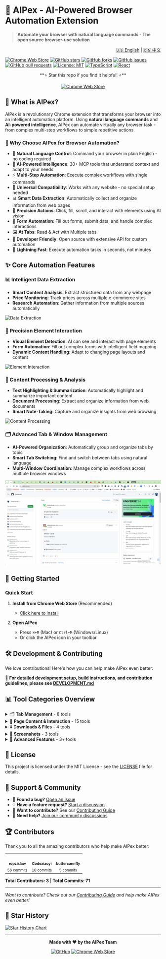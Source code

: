 # 🤖 AIPex - AI-Powered Browser Automation Extension

> **Automate your browser with natural language commands - The open source browser-use solution**

<div align="right">
  <a href="README.md">🇺🇸 English</a> | <a href="README.zh-CN.md">🇨🇳 中文</a>
</div>

[![Chrome Web Store](https://img.shields.io/badge/Chrome%20Web%20Store-Available-brightgreen)](https://chromewebstore.google.com/detail/aipex-%E2%80%94%E2%80%94-tab-history-mana/iglkpadagfelcpmiidndgjgafpdifnke?hl=zh-CN&utm_source=ext_sidebar)
[![GitHub stars](https://img.shields.io/github/stars/buttercannfly/AIPex?style=social)](https://github.com/buttercannfly/AIPex)
[![GitHub forks](https://img.shields.io/github/forks/buttercannfly/AIPex?style=social)](https://github.com/buttercannfly/AIPex)
[![GitHub issues](https://img.shields.io/badge/GitHub-Issues-red)](https://github.com/buttercannfly/AIPex/issues)
[![GitHub pull requests](https://img.shields.io/badge/GitHub-Pull%20Requests-blue)](https://github.com/buttercannfly/AIPex/pulls)
[![License: MIT](https://img.shields.io/badge/License-MIT-yellow.svg)](https://opensource.org/licenses/MIT)
[![TypeScript](https://img.shields.io/badge/TypeScript-007ACC?logo=typescript&logoColor=white)](https://www.typescriptlang.org/)
[![React](https://img.shields.io/badge/React-20232A?logo=react&logoColor=61DAFB)](https://reactjs.org/)

<div align="center">
  **⭐ Star this repo if you find it helpful! ⭐**
  
  [![Chrome Web Store](https://img.shields.io/badge/Install%20on%20Chrome%20Web%20Store-blue?logo=google-chrome&logoColor=white)](https://chromewebstore.google.com/detail/aipex-%E2%80%94%E2%80%94-tab-history-mana/iglkpadagfelcpmiidndgjgafpdifnke?hl=zh-CN&utm_source=ext_sidebar)
</div>

## 🤖 What is AIPex?

AIPex is a revolutionary Chrome extension that transforms your browser into an intelligent automation platform. Using **natural language commands** and **AI-powered intelligence**, AIPex can automate virtually any browser task - from complex multi-step workflows to simple repetitive actions.

### 🎯 Why Choose AIPex for Browser Automation?

- 🧠 **Natural Language Control**: Command your browser in plain English - no coding required
- 🤖 **AI-Powered Intelligence**: 30+ MCP tools that understand context and adapt to your needs
- ⚡ **Multi-Step Automation**: Execute complex workflows with single commands
- 🔄 **Universal Compatibility**: Works with any website - no special setup needed
- 📊 **Smart Data Extraction**: Automatically collect and organize information from web pages
- 🎯 **Precision Actions**: Click, fill, scroll, and interact with elements using AI vision
- 📝 **Form Automation**: Fill out forms, submit data, and handle complex interactions
- 🖼️ **At Tabs**: Read & Act with Multiple tabs
- 🔧 **Developer Friendly**: Open source with extensive API for custom automation
- 🚀 **Lightning Fast**: Execute automation tasks in seconds, not minutes

## ✨ Core Automation Features

### 📊 Intelligent Data Extraction
- **Smart Content Analysis**: Extract structured data from any webpage
- **Price Monitoring**: Track prices across multiple e-commerce sites
- **Research Automation**: Gather information from multiple sources automatically

![Data Extraction](gif/research.gif)

### 🎯 Precision Element Interaction
- **Visual Element Detection**: AI can see and interact with page elements
- **Form Automation**: Fill out complex forms with intelligent field mapping
- **Dynamic Content Handling**: Adapt to changing page layouts and content

![Element Interaction](gif/compare.gif)

### 📝 Content Processing & Analysis
- **Text Highlighting & Summarization**: Automatically highlight and summarize important content
- **Document Processing**: Extract and organize information from web documents
- **Smart Note-Taking**: Capture and organize insights from web browsing

![Content Processing](gif/summariz.gif)

### 🗂️ Advanced Tab & Window Management
- **AI-Powered Organization**: Automatically group and organize tabs by topic
- **Smart Tab Switching**: Find and switch between tabs using natural language
- **Multi-Window Coordination**: Manage complex workflows across multiple browser windows

![Tab Management](gif/organize-tabs.gif)

## 🚀 Getting Started

### Quick Start
1. **Install from Chrome Web Store** (Recommended)
   - [Click here to install](https://chromewebstore.google.com/detail/aipex-%E2%80%94%E2%80%94-tab-history-mana/iglkpadagfelcpmiidndgjgafpdifnke?hl=zh-CN&utm_source=ext_sidebar)

2. **Open AIPex**
   - Press `⌘+M` (Mac) or `Ctrl+M` (Windows/Linux)
   - Or click the AIPex icon in your toolbar

## 🛠️ Development & Contributing

We love contributions! Here's how you can help make AIPex even better:

📖 **For detailed development setup, build instructions, and contribution guidelines, please see [DEVELOPMENT.md](DEVELOPMENT.md)**


## 📊 Tool Categories Overview

<details>
<summary>🗂️ <strong>Tab Management</strong> - 8 tools</summary>

Complete tab control and navigation:
- `get_all_tabs` - Get all open tabs across all windows
- `get_current_tab` - Get information about the currently active tab  
- `switch_to_tab` - Switch to a specific tab by ID
- `create_new_tab` - Create a new tab with the specified URL
- `get_tab_info` - Get detailed information about a specific tab
- `duplicate_tab` - Duplicate an existing tab
- `close_tab` - Close a specific tab
- `get_current_tab_content` - Get the visible text content of the current tab

</details>

<details>
<summary>📄 <strong>Page Content & Interaction</strong> - 15 tools</summary>

Content extraction, analysis, and page interaction:
- `get_page_metadata` - Get page metadata including title, description, keywords
- `extract_page_text` - Extract text content with word count and reading time
- `get_page_links` - Get all links from the current page
- `search_page_text` - Search for text on the current page
- `get_interactive_elements` - Get all interactive elements (links, buttons, inputs)
- `get_interactive_elements_optimized` - Optimized version for complex pages
- `click_element` - Click an element using CSS selector
- `summarize_page` - Summarize page content with key points
- `fill_input` - Fill an input field with text
- `clear_input` - Clear the content of an input field
- `get_input_value` - Get the current value of an input field
- `submit_form` - Submit a form using CSS selector
- `get_form_elements` - Get all form elements and input fields
- `scroll_to_element` - Scroll to a DOM element and center it
- `highlight_element` - Permanently highlight DOM elements
- `highlight_text_inline` - Highlight specific words or phrases within text

</details>

<details>
<summary>⬇️ <strong>Downloads & Files</strong> - 4 tools</summary>

Download control and file management:
- `download_text_as_markdown` - Download text content as markdown file
- `download_image` - Download an image from base64 data
- `download_chat_images` - Download multiple images from chat messages
- `download_current_chat_images` - Download all images from current AI chat

</details>

<details>
<summary>📸 <strong>Screenshots</strong> - 3 tools</summary>

Visual capture and screenshot management:
- `capture_screenshot` - Capture screenshot of current visible tab
- `capture_tab_screenshot` - Capture screenshot of a specific tab by ID
- `capture_screenshot_to_clipboard` - Capture screenshot and save to clipboard

</details>

<details>
<summary>🔧 <strong>Advanced Features</strong> - 3+ tools</summary>

Advanced browser automation and utilities:
- Additional specialized tools for enhanced browser control
- AI-powered content analysis and processing
- Custom automation workflows

</details>

## 📄 License

This project is licensed under the MIT License - see the [LICENSE](LICENSE) file for details.

## 🙏 Support & Community

- 🐛 **Found a bug?** [Open an issue](https://github.com/buttercannfly/AIPex/issues)
- 💡 **Have a feature request?** [Start a discussion](https://github.com/buttercannfly/AIPex/discussions)
- 🤝 **Want to contribute?** See our [Contributing Guide](DEVELOPMENT.md#how-to-contribute)
- 💬 **Need help?** [Join our community discussions](https://github.com/buttercannfly/AIPex/discussions)

## 🏆 Contributors

Thank you to all the amazing contributors who help make AIPex better:

<table>
  <tr>
    <td align="center">
      <a href="https://github.com/buttercannfly">
        <img src="https://github.com/buttercannfly.png?size=100" width="100px;" alt=""/>
        <br />
        <sub><b>ropzislaw</b></sub>
      </a>
      <br />
      <sub>56 commits</sub>
    </td>
    <td align="center">
      <a href="https://github.com/Codexiaoyi">
        <img src="https://github.com/Codexiaoyi.png?size=100" width="100px;" alt=""/>
        <br />
        <sub><b>Codexiaoyi</b></sub>
      </a>
      <br />
      <sub>10 commits</sub>
    </td>
    <td align="center">
      <a href="https://github.com/buttercannfly">
        <img src="https://github.com/buttercannfly.png?size=100" width="100px;" alt=""/>
        <br />
        <sub><b>buttercannfly</b></sub>
      </a>
      <br />
      <sub>5 commits</sub>
    </td>
  </tr>
</table>

**Total Contributors: 3** | **Total Commits: 71**

---

*Want to contribute? Check out our [Contributing Guide](DEVELOPMENT.md#how-to-contribute) and help make AIPex even better!*

## 🌟 Star History

[![Star History Chart](https://api.star-history.com/svg?repos=buttercannfly/AIPex&type=Date)](https://star-history.com/#buttercannfly/AIPex&Date)

---

<div align="center">
  <strong>Made with ❤️ by the AIPex Team</strong>
  
  [![GitHub](https://img.shields.io/badge/GitHub-100000?logo=github&logoColor=white)](https://github.com/buttercannfly/AIPex)
  [![Chrome Web Store](https://img.shields.io/badge/Chrome%20Web%20Store-4285F4?logo=google-chrome&logoColor=white)](https://chromewebstore.google.com/detail/aipex-%E2%80%94%E2%80%94-tab-history-mana/iglkpadagfelcpmiidndgjgafpdifnke?hl=zh-CN&utm_source=ext_sidebar)
</div>